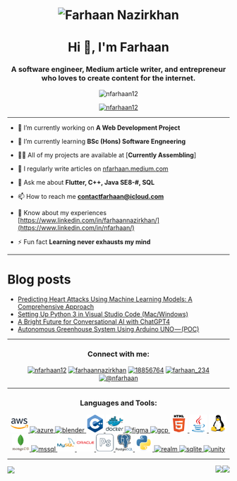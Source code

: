 <h1 align="center">
  <img src="https://github.com/nfarhaan12/nfarhaan12/blob/main/name.svg" alt="Farhaan Nazirkhan" />
</h1>


<h1 align="center">Hi 👋, I'm Farhaan</h1>
<h3 align="center">A software engineer, Medium article writer, and entrepreneur who loves to create content for the internet.
</h3>

<p align="center"> <img src="https://komarev.com/ghpvc/?username=nfarhaan12&label=Profile%20views&color=0e75b6&style=flat" alt="nfarhaan12" /> </p>

<p align="center"> <a href="https://twitter.com/nfarhaan12" target="blank"><img src="https://img.shields.io/twitter/follow/nfarhaan12?logo=twitter&style=for-the-badge" alt="nfarhaan12" /></a> </p>

-----------------------------------------------------------------------------------------------------------------------------------------------------------------------

- 🔭 I’m currently working on **A Web Development Project**

- 🌱 I’m currently learning **BSc (Hons) Software Engneering**

- 👨‍💻 All of my projects are available at [**Currently Assembling**]

- 📝 I regularly write articles on [nfarhaan.medium.com](nfarhaan.medium.com)

- 💬 Ask me about **Flutter, C++, Java SE8-#, SQL**

- 📫 How to reach me **contactfarhaan@icloud.com**

- 📄 Know about my experiences [https://www.linkedin.com/in/farhaannazirkhan/](https://www.linkedin.com/in/nfarhaan/)

- ⚡ Fun fact **Learning never exhausts my mind**

-----------------------------------------------------------------------------------------------------------------------------------------------------------------------

# Blog posts

<!-- BLOG-POST-LIST:START -->
- [Predicting Heart Attacks Using Machine Learning Models: A Comprehensive Approach](https://pub.towardsai.net/predicting-heart-attacks-using-machine-learning-models-a-comprehensive-approach-91cc08342fa3?source=rss-b36e442541dd------2)
- [Setting Up Python 3 in Visual Studio Code &lpar;Mac/Windows&rpar;](https://python.plainenglish.io/setting-up-python-3-invisual-studio-code-mac-windows-1ada2122576f?source=rss-b36e442541dd------2)
- [A Bright Future for Conversational AI with ChatGPT4](https://nfarhaan.medium.com/a-bright-future-for-conversational-ai-with-chatgpt4-9cd1f7fd6fb4?source=rss-b36e442541dd------2)
- [Autonomous Greenhouse System Using Arduino UNO — &lpar;POC&rpar;](https://nfarhaan.medium.com/autonomous-greenhouse-system-using-arduino-uno-poc-8ff386b44f3d?source=rss-b36e442541dd------2)
<!-- BLOG-POST-LIST:END -->

-----------------------------------------------------------------------------------------------------------------------------------------------------------------------

<h3 align="center">Connect with me:</h3>
<p align="center">
<a href="https://twitter.com/nfarhaan12" target="blank"><img align="center" src="https://raw.githubusercontent.com/rahuldkjain/github-profile-readme-generator/master/src/images/icons/Social/twitter.svg" alt="nfarhaan12" height="30" width="40" /></a>
<a href="https://linkedin.com/in/farhaannazirkhan" target="blank"><img align="center" src="https://raw.githubusercontent.com/rahuldkjain/github-profile-readme-generator/master/src/images/icons/Social/linked-in-alt.svg" alt="farhaannazirkhan" height="30" width="40" /></a>
<a href="https://stackoverflow.com/users/18856764" target="blank"><img align="center" src="https://raw.githubusercontent.com/rahuldkjain/github-profile-readme-generator/master/src/images/icons/Social/stack-overflow.svg" alt="18856764" height="30" width="40" /></a>
<a href="https://instagram.com/farhaan_234" target="blank"><img align="center" src="https://raw.githubusercontent.com/rahuldkjain/github-profile-readme-generator/master/src/images/icons/Social/instagram.svg" alt="farhaan_234" height="30" width="40" /></a>
<a href="https://medium.com/@nfarhaan" target="blank"><img align="center" src="https://raw.githubusercontent.com/rahuldkjain/github-profile-readme-generator/master/src/images/icons/Social/medium.svg" alt="@nfarhaan" height="30" width="40" /></a>
</p>

-----------------------------------------------------------------------------------------------------------------------------------------------------------------------

<h3 align="center">Languages and Tools:</h3>
<p align="center"> <a href="https://aws.amazon.com" target="_blank" rel="noreferrer"> <img src="https://raw.githubusercontent.com/devicons/devicon/master/icons/amazonwebservices/amazonwebservices-original-wordmark.svg" alt="aws" width="40" height="40"/> </a> <a href="https://azure.microsoft.com/en-in/" target="_blank" rel="noreferrer"> <img src="https://www.vectorlogo.zone/logos/microsoft_azure/microsoft_azure-icon.svg" alt="azure" width="40" height="40"/> </a> <a href="https://www.blender.org/" target="_blank" rel="noreferrer"> <img src="https://download.blender.org/branding/community/blender_community_badge_white.svg" alt="blender" width="40" height="40"/> </a> <a href="https://www.w3schools.com/cpp/" target="_blank" rel="noreferrer"> <img src="https://raw.githubusercontent.com/devicons/devicon/master/icons/cplusplus/cplusplus-original.svg" alt="cplusplus" width="40" height="40"/> </a> <a href="https://www.docker.com/" target="_blank" rel="noreferrer"> <img src="https://raw.githubusercontent.com/devicons/devicon/master/icons/docker/docker-original-wordmark.svg" alt="docker" width="40" height="40"/> </a> <a href="https://www.figma.com/" target="_blank" rel="noreferrer"> <img src="https://www.vectorlogo.zone/logos/figma/figma-icon.svg" alt="figma" width="40" height="40"/> </a> <a href="https://cloud.google.com" target="_blank" rel="noreferrer"> <img src="https://www.vectorlogo.zone/logos/google_cloud/google_cloud-icon.svg" alt="gcp" width="40" height="40"/> </a> <a href="https://www.w3.org/html/" target="_blank" rel="noreferrer"> <img src="https://raw.githubusercontent.com/devicons/devicon/master/icons/html5/html5-original-wordmark.svg" alt="html5" width="40" height="40"/> </a> <a href="https://www.java.com" target="_blank" rel="noreferrer"> <img src="https://raw.githubusercontent.com/devicons/devicon/master/icons/java/java-original.svg" alt="java" width="40" height="40"/> </a> <a href="https://www.linux.org/" target="_blank" rel="noreferrer"> <img src="https://raw.githubusercontent.com/devicons/devicon/master/icons/linux/linux-original.svg" alt="linux" width="40" height="40"/> </a> <a href="https://www.mongodb.com/" target="_blank" rel="noreferrer"> <img src="https://raw.githubusercontent.com/devicons/devicon/master/icons/mongodb/mongodb-original-wordmark.svg" alt="mongodb" width="40" height="40"/> </a> <a href="https://www.microsoft.com/en-us/sql-server" target="_blank" rel="noreferrer"> <img src="https://www.svgrepo.com/show/303229/microsoft-sql-server-logo.svg" alt="mssql" width="40" height="40"/> </a> <a href="https://www.mysql.com/" target="_blank" rel="noreferrer"> <img src="https://raw.githubusercontent.com/devicons/devicon/master/icons/mysql/mysql-original-wordmark.svg" alt="mysql" width="40" height="40"/> </a> <a href="https://www.oracle.com/" target="_blank" rel="noreferrer"> <img src="https://raw.githubusercontent.com/devicons/devicon/master/icons/oracle/oracle-original.svg" alt="oracle" width="40" height="40"/> </a> <a href="https://www.photoshop.com/en" target="_blank" rel="noreferrer"> <img src="https://raw.githubusercontent.com/devicons/devicon/master/icons/photoshop/photoshop-line.svg" alt="photoshop" width="40" height="40"/> </a> <a href="https://www.postgresql.org" target="_blank" rel="noreferrer"> <img src="https://raw.githubusercontent.com/devicons/devicon/master/icons/postgresql/postgresql-original-wordmark.svg" alt="postgresql" width="40" height="40"/> </a> <a href="https://www.python.org" target="_blank" rel="noreferrer"> <img src="https://raw.githubusercontent.com/devicons/devicon/master/icons/python/python-original.svg" alt="python" width="40" height="40"/> </a> <a href="https://realm.io/" target="_blank" rel="noreferrer"> <img src="https://raw.githubusercontent.com/bestofjs/bestofjs-webui/8665e8c267a0215f3159df28b33c365198101df5/public/logos/realm.svg" alt="realm" width="40" height="40"/> </a> <a href="https://www.sqlite.org/" target="_blank" rel="noreferrer"> <img src="https://www.vectorlogo.zone/logos/sqlite/sqlite-icon.svg" alt="sqlite" width="40" height="40"/> </a> <a href="https://unity.com/" target="_blank" rel="noreferrer"> <img src="https://www.vectorlogo.zone/logos/unity3d/unity3d-icon.svg" alt="unity" width="40" height="40"/> </a> </p>

-----------------------------------------------------------------------------------------------------------------------------------------------------------------------

<a href="https://github.com/nfarhaan/github-readme-stats">
  <img align="center" src="https://github-readme-stats-nfarhaans-projects.vercel.app/api?username=nfarhaan&theme=dark&show_icons=true" />
</a>
<a href="https://github.com/nfarhaan/github-readme-stats">
  <img align="right" src="https://github-readme-stats-nfarhaans-projects.vercel.app/api/top-langs/?username=nfarhaan&layout=compact&theme=dark&show_icons=true" />
</a>
<a href="https://github.com/nfarhaan/github-readme-stats">
  <img align="right" src="https://github-readme-stats-nfarhaans-projects.vercel.app/api/wakatime?username=nfarhaan&layout=compact&theme=dark&show_icons=true" />
</a>
